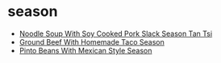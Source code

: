 # season

 * [Noodle Soup With Soy Cooked Pork Slack Season Tan Tsi](../../index/n/noodle-soup-with-soy-cooked-pork-slack-season-tan-tsi-236022.json)
 * [Ground Beef With Homemade Taco Season](../../index/g/ground-beef-with-homemade-taco-season.json)
 * [Pinto Beans With Mexican Style Season](../../index/p/pinto-beans-with-mexican-style-season.json)
